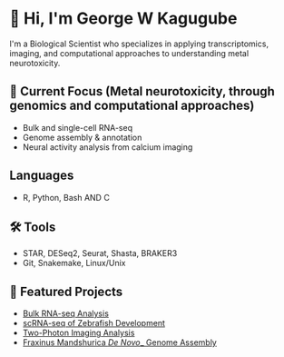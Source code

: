 # 👋 Hi, I'm George W Kagugube

I'm a Biological Scientist who specializes in applying transcriptomics, imaging, and computational approaches to understanding metal neurotoxicity.

## 🔬 Current Focus (Metal neurotoxicity, through genomics and computational approaches)
- Bulk and single-cell RNA-seq
- Genome assembly & annotation
- Neural activity analysis from calcium imaging

## Languages
- R, Python, Bash AND C 

## 🛠 Tools 
- STAR, DESeq2, Seurat, Shasta, BRAKER3
- Git, Snakemake, Linux/Unix

## 📁 Featured Projects
- [Bulk RNA-seq Analysis](https://github.com/GeorgeKagugube/bulk-rnaseq-zebrafish-mouse-human)
- [scRNA-seq of Zebrafish Development](https://github.com/GeorgeKagugube/scRNAseq-zebrafish-development)
- [Two-Photon Imaging Analysis](https://github.com/GeorgeKagugube/two-photon-calcium-zebrafish)
- [Fraxinus Mandshurica _De Novo__ Genome Assembly](link)
